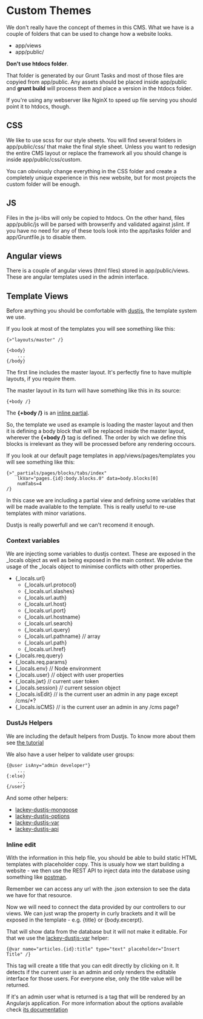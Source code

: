 # Custom Themes

We don't really have the concept of themes in this CMS. What we have is a couple of folders that can be used to change how a website looks.
- app/views 
- app/public/

**Don't use htdocs folder**.

That folder is generated by our Grunt Tasks and most of those files are copyied from app/public. Any assets should be placed inside app/public and **grunt build** will process them and place a version in the htdocs folder.

If you're using any webserver like NginX to speed up file serving you should point it to htdocs, though.

## CSS
We like to use scss for our style sheets. You will find several folders in app/public/css/ that make the final style sheet. Unless you want to redesign the entire CMS layout or replace the framework all you should change is inside app/public/css/custom.

You can obviously change everything in the CSS folder and create a completely unique experience in this new website, but for most projects the custom folder will be enough.

## JS
Files in the js-libs will only be copied to htdocs. On the other hand, files app/public/js will be parsed with browserify and validated against jslint. If you have no need for any of these tools look into the app/tasks folder and app/Gruntfile.js to disable them.

## Angular views
There is a couple of angular views (html files) stored in app/public/views. These are angular templates used in the admin interface.

## Template Views
Before anything you should be comfortable with [dustjs](http://www.dustjs.com/), the template system we use.

If you look at most of the templates you will see something like this:

```
{>"layouts/master" /}

{<body}
	...
{/body}
```

The first line includes the master layout. It's perfectly fine to have multiple layouts, if you require them.  

The master layout in its turn will have something like this in its source:
```
{+body /}
```

The **{+body /}** is an [inline partial](http://www.dustjs.com/guides/blocks/). 

So, the template we used as example is loading the master layout and then it is defining a body block that will be replaced inside the master layout, wherever the  **{+body /}** tag is defined. The order by wich we define this blocks is irrelevant as they will be processed before any rendering occours.

If you look at our default page templates in app/views/pages/templates you will see something like this:

```
{>"_partials/pages/blocks/tabs/index" 
	lkVar="pages.{id}:body.blocks.0" data=body.blocks[0] 
	numTabs=4
/}
```
In this case we are including a partial view and defining some variables that will be made available to the template. This is really useful to re-use templates with minor variations.

Dustjs is really powerfull and we can't recomend it enough.

### Context variables

We are injecting some variables to dustjs context. These are exposed in the _locals object as well as being exposed in the main context. We advise the usage of the _locals object to minimise conflicts with other properties.

- {_locals.url}
	- {_locals.url.protocol}
	- {_locals.url.slashes}
	- {_locals.url.auth}
	- {_locals.url.host}
	- {_locals.url.port}
	- {_locals.url.hostname}
	- {_locals.url.search}
	- {_locals.url.query}
	- {_locals.url.pathname} // array
	- {_locals.url.path}
	- {_locals.url.href}
- {_locals.req.query}
- {_locals.req.params}
- {_locals.env} // Node environment
- {_locals.user} // object with user properties
- {_locals.jwt} // current user token
- {_locals.session} // current session object
- {_locals.isEdit} // is the current user an admin in any page except /cms/*?
- {_locals.isCMS} // is the current user an admin in any /cms page?

### DustJs Helpers
We are including the default helpers from Dustjs. To know more about them see [the tutorial](http://www.dustjs.com/guides/dust-helpers/)

We also have a user helper to validate user groups:

```
{@user isAny="admin developer"}
    ...
{:else}
    ...
{/user}
```

And some other helpers:

- [lackey-dustjs-mongoose](https://www.npmjs.com/package/lackey-dustjs-mongoose)
- [lackey-dustjs-options](https://www.npmjs.com/package/lackey-dustjs-options)
- [lackey-dustjs-var](https://www.npmjs.com/package/lackey-dustjs-var)
- [lackey-dustjs-api](https://www.npmjs.com/package/lackey-dustjs-api)

### Inline edit
With the information in this help file, you should be able to build static HTML templates with placeholder copy. This is usualy how we start building a website - we then use the REST API to inject data into the database using something like [postman](https://www.getpostman.com/). 

Remember we can access any url with the .json extension to see the data we have for that resource. 

Now we will need to connect the data provided by our controllers to our views. We can just wrap the property in curly brackets and it will be exposed in the template - e.g. {title} or {body.excerpt}. 

That will show data from the database but it will not make it editable. For that we use the [lackey-dustjs-var](https://www.npmjs.com/package/lackey-dustjs-var) helper:

```
{@var name="articles.{id}:title" type="text" placeholder="Insert Title" /}
```
This tag will create a title that you can edit directly by clicking on it. It detects if the current user is an admin and only renders the editable interface for those users. For everyone else, only the title value will be returned.

If it's an admin user what is returned is a tag that will be rendered by an Angularjs application. For more information about the options available check [its documentation](https://www.npmjs.com/package/lackey-inline-edit)